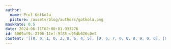 ```yaml
---
author:
  name: Prof Gotkola
  picture: /assets/blog/authors/gotkola.png
maskRate: 0.5
date: 2024-06-11T02:00:01.933276
id: 5069af9c-2796-11ef-9f85-c95db626c0e3
content: '[[8, 0, 1, 0, 2, 0, 6, 4, 5], [0, 6, 7, 0, 0, 0, 9, 0, 0], [0, 0, 4, 0, 0, 6, 0, 0, 8], [0, 8, 6, 5, 4, 0, 3, 0, 0], [0, 0, 0, 2, 7, 0, 0, 9, 6], [1, 2, 0, 6, 3, 0, 7, 5, 4], [3, 0, 2, 1, 6, 4, 0, 8, 0], [0, 0, 5, 0, 9, 0, 4, 0, 7], [9, 4, 0, 0, 0, 3, 0, 0, 0]]'
---
```

